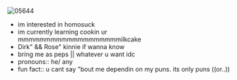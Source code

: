 ![05644](https://github.com/user-attachments/assets/9a41da4a-654c-48a2-a058-7088dc50a377)

- im interested in homosuck
- im currently learning cookin ur mmmmmmmmmmmmmmmmmmmilkcake
- Dirk" && Rose" kinnie if wanna know
- bring me as peps || whatever u want idc
- pronouns:: he/ any
- fun fact:: u cant say "bout me dependin on my puns. its only puns ((or..))

<!---
wwpeps/wwpeps is a ✨ special ✨ repository because its `README.md` (this file) appears on your GitHub profile.
You can click the Preview link to take a look at your changes.
--->
